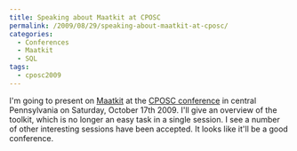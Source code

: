 ```yaml
---
title: Speaking about Maatkit at CPOSC
permalink: /2009/08/29/speaking-about-maatkit-at-cposc/
categories:
  - Conferences
  - Maatkit
  - SQL
tags:
  - cposc2009
---
```

I'm going to present on [Maatkit][1] at the [CPOSC conference][2] in central Pennsylvania on Saturday, October 17th 2009. I'll give an overview of the toolkit, which is no longer an easy task in a single session. I see a number of other interesting sessions have been accepted. It looks like it'll be a good conference.

 [1]: http://www.maatkit.org/
 [2]: http://www.cposc.org/
